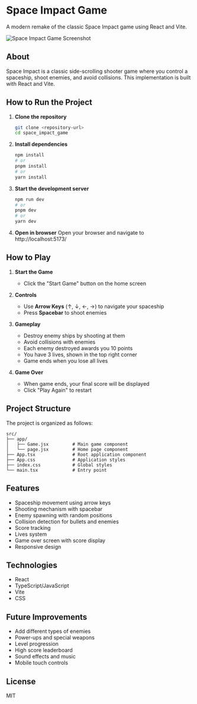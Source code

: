 # Space Impact Game

A modern remake of the classic Space Impact game using React and Vite.

![Space Impact Game Screenshot](https://img.shields.io/badge/Space%20Impact-Game-blue)

## About

Space Impact is a classic side-scrolling shooter game where you control a spaceship, shoot enemies, and avoid collisions. This implementation is built with React and Vite.

## How to Run the Project

1. **Clone the repository**
   ```bash
   git clone <repository-url>
   cd space_impact_game
   ```

2. **Install dependencies**
   ```bash
   npm install
   # or
   pnpm install
   # or
   yarn install
   ```

3. **Start the development server**
   ```bash
   npm run dev
   # or
   pnpm dev
   # or
   yarn dev
   ```

4. **Open in browser**
   Open your browser and navigate to http://localhost:5173/

## How to Play

1. **Start the Game**
   - Click the "Start Game" button on the home screen

2. **Controls**
   - Use **Arrow Keys** (↑, ↓, ←, →) to navigate your spaceship
   - Press **Spacebar** to shoot enemies

3. **Gameplay**
   - Destroy enemy ships by shooting at them
   - Avoid collisions with enemies
   - Each enemy destroyed awards you 10 points
   - You have 3 lives, shown in the top right corner
   - Game ends when you lose all lives

4. **Game Over**
   - When game ends, your final score will be displayed
   - Click "Play Again" to restart

## Project Structure

The project is organized as follows:

```
src/
├── app/
│   ├── Game.jsx         # Main game component
│   └── page.jsx         # Home page component
├── App.tsx              # Root application component
├── App.css              # Application styles
├── index.css            # Global styles
└── main.tsx             # Entry point
```

## Features

- Spaceship movement using arrow keys
- Shooting mechanism with spacebar
- Enemy spawning with random positions
- Collision detection for bullets and enemies
- Score tracking
- Lives system
- Game over screen with score display
- Responsive design

## Technologies

- React
- TypeScript/JavaScript
- Vite
- CSS

## Future Improvements

- Add different types of enemies
- Power-ups and special weapons
- Level progression
- High score leaderboard
- Sound effects and music
- Mobile touch controls

## License

MIT
